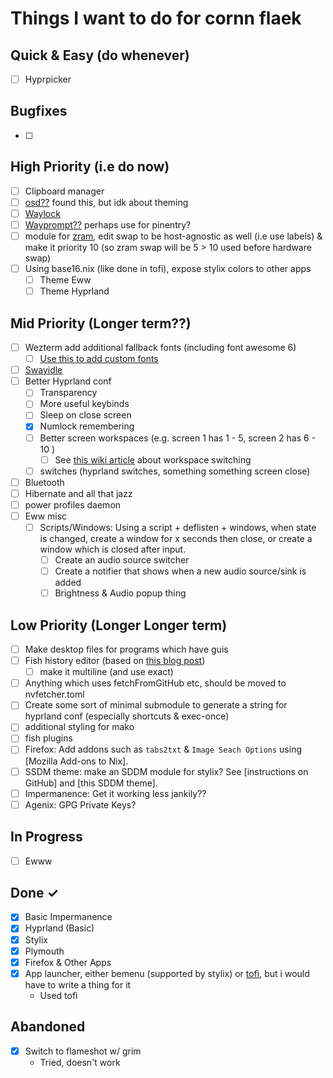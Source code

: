 # Things I want to do for cornn flaek

## Quick & Easy (do whenever)

- [ ] Hyprpicker

## Bugfixes

- [ ]

## High Priority (i.e do now)

- [ ] Clipboard manager
- [ ] [osd??](https://github.com/ErikReider/SwayOSD) found this, but idk about theming
- [ ] [Waylock](https://github.com/ifreund/waylock)
- [ ] [Wayprompt??](https://git.sr.ht/~leon_plickat/wayprompt) perhaps use for pinentry?
- [ ] module for [zram](https://github.com/NixOS/nixpkgs/blob/master/nixos/modules/config/zram.nix), edit swap to be
      host-agnostic as well (i.e use labels) & make it priority 10 (so zram swap will be 5 > 10 used before hardware swap)
- [ ] Using base16.nix (like done in tofi), expose stylix colors to other apps
  - [ ] Theme Eww
  - [ ] Theme Hyprland

## Mid Priority (Longer term??)

- [ ] Wezterm add additional fallback fonts (including font awesome 6)
  - [ ] [Use this to add custom fonts](https://www.adaltas.com/en/2022/03/29/nix-package-creation-install-font/)
- [ ] [Swayidle](https://github.com/swaywm/swayidle/issues/129)
- [ ] Better Hyprland conf
  - [ ] Transparency
  - [ ] More useful keybinds
  - [ ] Sleep on close screen
  - [x] Numlock remembering
  - [ ] Better screen workspaces (e.g. screen 1 has 1 - 5, screen 2 has 6 - 10 )
    - [ ] See [this wiki article](https://wiki.hyprland.org/FAQ/#how-do-i-move-my-favorite-workspaces-to-a-new-monitor-when-i-plug-it-in) about workspace switching
  - [ ] switches (hyprland switches, something something screen close)
- [ ] Bluetooth
- [ ] Hibernate and all that jazz
- [ ] power profiles daemon
- [ ] Eww misc
  - [ ] Scripts/Windows: Using a script + deflisten + windows, when state is changed, create a window for x seconds then
        close, or create a window which is closed after input.
    - [ ] Create an audio source switcher
    - [ ] Create a notifier that shows when a new audio source/sink is added
    - [ ] Brightness & Audio popup thing

## Low Priority (Longer Longer term)

- [ ] Make desktop files for programs which have guis
- [ ] Fish history editor (based on [this blog post](https://jordanelver.co.uk/blog/2020/05/29/history-deleting-helper-for-fish-shell/))
  - [ ] make it multiline (and use exact)
- [ ] Anything which uses fetchFromGitHub etc, should be moved to nvfetcher.toml
- [ ] Create some sort of minimal submodule to generate a string for hyprland conf (especially shortcuts & exec-once)
- [ ] additional styling for mako
- [ ] fish plugins
- [ ] Firefox: Add addons such as `tabs2txt` & `Image Seach Options` using [Mozilla Add-ons to Nix].
- [ ] SSDM theme: make an SDDM module for stylix? See [instructions on GitHub] and [this SDDM theme].
- [ ] Impermanence: Get it working less jankily??
- [ ] Agenix: GPG Private Keys?

## In Progress

- [ ] Ewww

## Done ✓

- [x] Basic Impermanence
- [x] Hyprland (Basic)
- [x] Stylix
- [x] Plymouth
- [x] Firefox & Other Apps
- [x] App launcher, either bemenu (supported by stylix) or [tofi](https://github.com/philj56/tofi), but i would have to
      write a thing for it
  - Used tofi

## Abandoned

- [x] Switch to flameshot w/ grim
  - Tried, doesn't work
